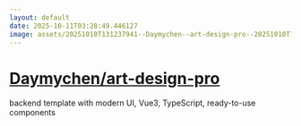 ```yaml
---
layout: default
date: 2025-10-11T03:28:49.446127
image: assets/20251010T131237941--Daymychen--art-design-pro--20251010T132357424--cropped.png
---
```


# [Daymychen/art-design-pro](https://github.com/Daymychen/art-design-pro)

backend template with modern UI, Vue3, TypeScript, ready-to-use components
